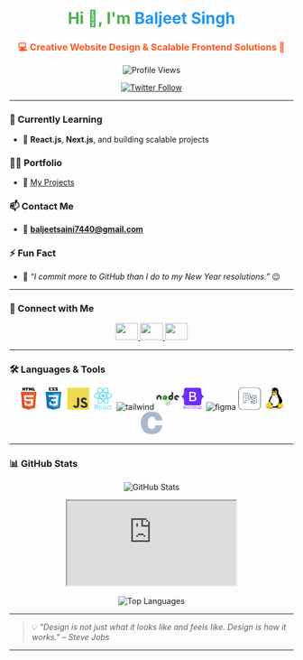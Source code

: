 <h1 align="center" style="color:#4CAF50;">Hi 👋, I'm <span style="color:#2196F3;">Baljeet Singh</span></h1>
<h3 align="center" style="color:#FF5722;">💻 Creative Website Design & Scalable Frontend Solutions 🚀</h3>

<p align="center">
  <img src="https://komarev.com/ghpvc/?username=baljeetsaini22&label=Profile%20views&color=blueviolet&style=flat-square" alt="Profile Views" />
</p>

<p align="center">
  <a href="https://twitter.com/_baljeet_0" target="_blank">
    <img src="https://img.shields.io/twitter/follow/_baljeet_0?logo=twitter&style=for-the-badge" alt="Twitter Follow" />
  </a>
</p>

---

### 🌱 Currently Learning
- 🚀 **React.js**, **Next.js**, and building scalable projects

### 👨‍💻 Portfolio
- 🔗 [My Projects](https://baljeetsaini22.github.io/)

### 📫 Contact Me
- 📧 **baljeetsaini7440@gmail.com**

### ⚡ Fun Fact
- 💬 _“I commit more to GitHub than I do to my New Year resolutions.”_ 😉

---

### 🔗 Connect with Me
<p align="center">
  <a href="https://twitter.com/_baljeet_0" target="_blank">
    <img src="https://raw.githubusercontent.com/rahuldkjain/github-profile-readme-generator/master/src/images/icons/Social/twitter.svg" height="30" width="40" />
  </a>
  <a href="https://linkedin.com/in/baljeet singh" target="_blank">
    <img src="https://raw.githubusercontent.com/rahuldkjain/github-profile-readme-generator/master/src/images/icons/Social/linked-in-alt.svg" height="30" width="40" />
  </a>
  <a href="https://instagram.com/_baljeet.0" target="_blank">
    <img src="https://raw.githubusercontent.com/rahuldkjain/github-profile-readme-generator/master/src/images/icons/Social/instagram.svg" height="30" width="40" />
  </a>
</p>

---

### 🛠️ Languages & Tools
<p align="center">
  <img src="https://raw.githubusercontent.com/devicons/devicon/master/icons/html5/html5-original-wordmark.svg" alt="html5" width="40" />
  <img src="https://raw.githubusercontent.com/devicons/devicon/master/icons/css3/css3-original-wordmark.svg" alt="css3" width="40" />
  <img src="https://raw.githubusercontent.com/devicons/devicon/master/icons/javascript/javascript-original.svg" alt="javascript" width="40" />
  <img src="https://raw.githubusercontent.com/devicons/devicon/master/icons/react/react-original-wordmark.svg" alt="react" width="40" />
  <img src="https://www.vectorlogo.zone/logos/tailwindcss/tailwindcss-icon.svg" alt="tailwind" width="40" />
  <img src="https://raw.githubusercontent.com/devicons/devicon/master/icons/nodejs/nodejs-original-wordmark.svg" alt="nodejs" width="40" />
  <img src="https://raw.githubusercontent.com/devicons/devicon/master/icons/bootstrap/bootstrap-plain-wordmark.svg" alt="bootstrap" width="40" />
  <img src="https://www.vectorlogo.zone/logos/figma/figma-icon.svg" alt="figma" width="40" />
  <img src="https://raw.githubusercontent.com/devicons/devicon/master/icons/photoshop/photoshop-line.svg" alt="photoshop" width="40" />
  <img src="https://raw.githubusercontent.com/devicons/devicon/master/icons/linux/linux-original.svg" alt="linux" width="40" />
  <img src="https://raw.githubusercontent.com/devicons/devicon/master/icons/c/c-original.svg" alt="c" width="40" />
</p>

---

### 📊 GitHub Stats

<p align="center">
  <img src="https://github-readme-stats.vercel.app/api?username=baljeetsaini22&show_icons=true&theme=radical" alt="GitHub Stats" />
</p>

<p align="center">
  <iframe src="https://github-readme-streak-stats.herokuapp.com/?user=baljeetsaini22&" alt="GitHub Streak" ></iframe>
</p>

<p align="center">
  <img src="https://github-readme-stats.vercel.app/api/top-langs/?username=baljeetsaini22&layout=compact&theme=gruvbox" alt="Top Languages" />
</p>

---

> 💡 _"Design is not just what it looks like and feels like. Design is how it works." – Steve Jobs_

---

